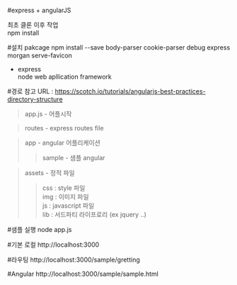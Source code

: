 #express + angularJS 

최초 클론 이후 작업<br>
npm install<br>

#설치 pakcage
npm install --save body-parser cookie-parser debug express morgan serve-favicon
* express <br>
   node web apllication framework<br>
   
#경로
참고 URL : https://scotch.io/tutorials/angularjs-best-practices-directory-structure
>app.js - 어플시작<br>

>routes - express routes file<br>

>app - angular 어플리케이션<br>
>>sample - 샘플 angular<br>

>assets - 정적 파일</b><br>
>>css : style 파일 <br>
>>img : 이미지 파일<br>
>>js  : javascript 파일<br>
>>lib :  서드파티 라이프로리 (ex jquery ..)<br>


#샘플 실행
node app.js

#기본 로컬
http://localhost:3000

#라우팅
http://localhost:3000/sample/gretting

#Angular 
http://localhost:3000/sample/sample.html
    
    

